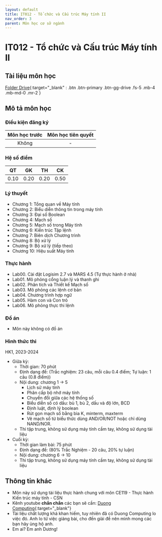 ```yaml
---
layout: default
title: IT012 - Tổ chức và Cấu trúc Máy tính II
nav_order: 3
parent: Môn học cơ sở ngành
---
```


# IT012 - Tổ chức và Cấu trúc Máy tính II

## Tài liệu môn học

[Folder Drive](https://drive.google.com/drive/folders/1_eTQJIjdU4vIX1CROKpow7OufSXXJf1-?usp=sharing){:target="_blank" : .btn .btn-primary .btn-gg-drive .fs-5 .mb-4 .mb-md-0 .mr-2 }

## Mô tả môn học

### Điều kiện đăng ký

| Môn học trước| Môn học tiên quyết  |
|------|-----|
| <center>Không</center>| <center>-</center>|

### Hệ số điểm

| QT   | GK   | TH  | CK  |
|------|------|-----|-----|
| <center> 0.10 </center>| <center> 0.20 </center>| <center> 0.20</center>| <center>0.50 </center> |

### Lý thuyết

- Chương 1: Tổng quan về Máy tính
- Chương 2: Biểu diễn thông tin trong máy tính
- Chương 3: Đại số Boolean
- Chương 4: Mạch số
- Chương 5: Mạch số trong Máy tính
- Chương 6: Kiến trúc Tập lệnh
- Chương 7: Biên dịch Chương trình
- Chương 8: Bộ xử lý
- Chương 9: Bộ xử lý (tiếp theo)
- Chương 10: Hiệu suất Máy tính

### Thực hành

- Lab00. Cài đặt Logisim 2.7 và MARS 4.5 (Tự thực hành ở nhà)
- Lab01. Mô phỏng cổng luận lý và thanh ghi
- Lab02. Phân tích và Thiết kế Mạch số
- Lab03. Mô phỏng các lệnh cơ bản
- Lab04. Chương trình hợp ngữ
- Lab05. Hàm con và Con trỏ
- Lab06. Mô phỏng thực thi lệnh


### Đồ án

- Môn này không có đồ án

### Hình thức thi
HK1, 2023-2024
- Giữa kỳ: 
    - Thời gian: 70 phút
    - Định dạng đề: (Trắc nghiệm: 23 câu, mỗi câu 0.4 điểm; Tự luận: 1 câu (0.8 điểm))
    - Nội dung: chương 1 -> 5
        + Lịch sử máy tính
        + Phân cấp bộ nhớ máy tính
        + Chuyển đổi giữa các hệ thống số
        + Biểu diễn số có dấu: bù 1, bù 2, dấu và độ lớn, BCD
        + Định luật, định lý boolean
        + Rút gọn mạch số bằng bìa K, minterm, maxterm
        + Vẽ mạch số từ biểu thức dùng AND/OR/NOT hoặc chỉ dùng NAND/NOR.
    - Thi tập trung, không sử dụng máy tính cầm tay, không sử dụng tài liệu
- Cuối kỳ:
    - Thời gian làm bài: 75 phút
    - Định dạng đề: (80% Trắc Nghiệm - 20 câu, 20% tự luận)
    - Nội dung: chương 6 -> 10
    - Thi tập trung, không sử dụng máy tính cầm tay, không sử dụng tài liệu
    
## Thông tin khác

- Môn này sử dụng tài liệu thực hành chung với môn CE119 - Thực hành Kiến trúc máy tính - CSN
- Kênh youtube **chắn chắn** các bạn sẽ cần: [Duong Computing](https://www.youtube.com/@DuongComputing){:target="_blank"}
- Tài liệu chất lượng khá khan hiếm, tuy nhiên đã có Duong Computing lo việc đó. Anh lo từ việc giảng bài, cho đến giải đề nên mình mong các bạn hãy ủng hộ anh.
- Em ai? Em anh Dương!
